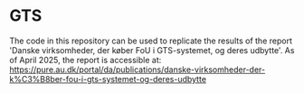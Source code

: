 # GTS

The code in this repository can be used to replicate the results of the report 'Danske virksomheder, der køber FoU i GTS-systemet, og deres udbytte'. As of April 2025, the report is accessible at: https://pure.au.dk/portal/da/publications/danske-virksomheder-der-k%C3%B8ber-fou-i-gts-systemet-og-deres-udbytte
